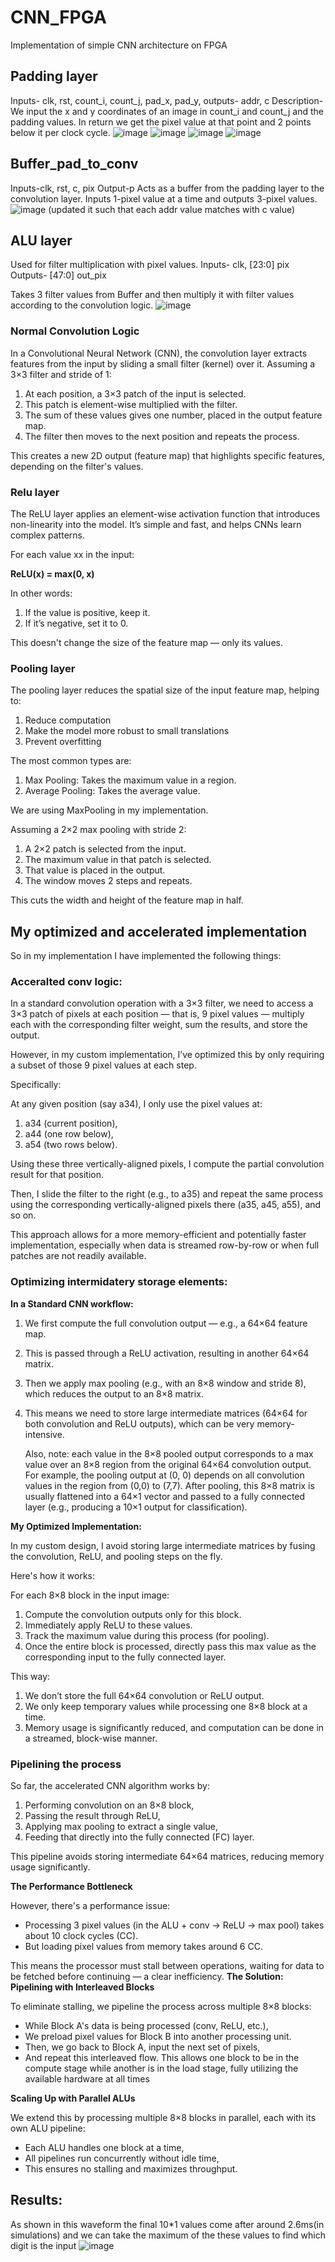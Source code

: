 # CNN_FPGA
Implementation of simple CNN architecture on FPGA

## Padding layer

Inputs- clk, rst, count_i, count_j, pad_x, pad_y,
outputs- addr, c
Description- We input the x and y coordinates of an image in count_i and count_j and the padding values. In return we get the pixel value at that point and 2 points below it per clock cycle. 
![image](https://github.com/user-attachments/assets/8bccfbbd-d851-4987-a094-98bd06839569)
![image](https://github.com/user-attachments/assets/ecba0ba8-2e68-4364-85ce-1c2d96f7b840)
![image](https://github.com/user-attachments/assets/6e941870-2a4f-4d56-863f-b1f50b501ffb)
![image](https://github.com/user-attachments/assets/894830fc-fe63-46ff-9299-3c0f471a011a)

## Buffer_pad_to_conv 

Inputs-clk, rst, c, pix
Output-p 
Acts as a buffer from the padding layer to  the convolution layer. Inputs 1-pixel value at a time and outputs 3-pixel values. 
![image](https://github.com/user-attachments/assets/3cf5292c-fc4f-47e1-9323-89319afe813e)
(updated it such that each addr value matches with c value)

## ALU layer

Used for filter multiplication with pixel values.
Inputs- clk, [23:0] pix
Outputs- [47:0] out_pix

Takes 3 filter values from Buffer and then multiply it with filter values according to the convolution logic.
![image](https://github.com/user-attachments/assets/ae6e37d8-9cea-4368-8650-7f4f0412829c)

### Normal Convolution Logic
In a Convolutional Neural Network (CNN), the convolution layer extracts features from the input by sliding a small filter (kernel) over it.
Assuming a 3×3 filter and stride of 1:
1. At each position, a 3×3 patch of the input is selected.
2. This patch is element-wise multiplied with the filter.
3. The sum of these values gives one number, placed in the output feature map.
4. The filter then moves to the next position and repeats the process.
    
This creates a new 2D output (feature map) that highlights specific features, depending on the filter's values.

### Relu layer
The ReLU layer applies an element-wise activation function that introduces non-linearity into the model. It’s simple and fast, and helps CNNs learn complex patterns.

For each value xx in the input:

**ReLU(x) = max(0, x)**

In other words:
1. If the value is positive, keep it.
2. If it’s negative, set it to 0.

This doesn't change the size of the feature map — only its values.

### Pooling layer
The pooling layer reduces the spatial size of the input feature map, helping to:

1. Reduce computation
2. Make the model more robust to small translations
3. Prevent overfitting

The most common types are:

1. Max Pooling: Takes the maximum value in a region.
2. Average Pooling: Takes the average value.
    
We are using MaxPooling in my implementation.

Assuming a 2×2 max pooling with stride 2:

1. A 2×2 patch is selected from the input.
2. The maximum value in that patch is selected.
3. That value is placed in the output.
4. The window moves 2 steps and repeats.

This cuts the width and height of the feature map in half.


## My optimized and accelerated implementation

So in my implementation I have implemented the following things:
### Acceralted conv logic:

In a standard convolution operation with a 3×3 filter, we need to access a 3×3 patch of pixels at each position — that is, 9 pixel values — multiply each with the corresponding filter weight, sum the results, and store the output.

However, in my custom implementation, I’ve optimized this by only requiring a subset of those 9 pixel values at each step.

Specifically:

At any given position (say a34), I only use the pixel values at:

1. a34 (current position),
2. a44 (one row below),
3. a54 (two rows below).

Using these three vertically-aligned pixels, I compute the partial convolution result for that position.

Then, I slide the filter to the right (e.g., to a35) and repeat the same process using the corresponding vertically-aligned pixels there (a35, a45, a55), and so on.

This approach allows for a more memory-efficient and potentially faster implementation, especially when data is streamed row-by-row or when full patches are not readily available.

### Optimizing intermidatery storage elements:

**In a Standard CNN workflow:**
1. We first compute the full convolution output — e.g., a 64×64 feature map.
2. This is passed through a ReLU activation, resulting in another 64×64 matrix.
3. Then we apply max pooling (e.g., with an 8×8 window and stride 8), which reduces the output to an 8×8 matrix.
4. This means we need to store large intermediate matrices (64×64 for both convolution and ReLU outputs), which can be very memory-intensive.
   
    Also, note: each value in the 8×8 pooled output corresponds to a max value over an 8×8 region from the original 64×64 convolution output.
    For example, the pooling output at (0, 0) depends on all convolution values in the region from (0,0) to (7,7).
After pooling, this 8×8 matrix is usually flattened into a 64×1 vector and passed to a fully connected layer (e.g., producing a 10×1 output for classification).

**My Optimized Implementation:**

In my custom design, I avoid storing large intermediate matrices by fusing the convolution, ReLU, and pooling steps on the fly.

Here's how it works:

For each 8×8 block in the input image:
1. Compute the convolution outputs only for this block.
2. Immediately apply ReLU to these values.
3. Track the maximum value during this process (for pooling).
4. Once the entire block is processed, directly pass this max value as the corresponding input to the fully connected layer.

This way:
1. We don’t store the full 64×64 convolution or ReLU output.
2. We only keep temporary values while processing one 8×8 block at a time.
3. Memory usage is significantly reduced, and computation can be done in a streamed, block-wise manner.


### Pipelining the process
So far, the accelerated CNN algorithm works by:
1. Performing convolution on an 8×8 block,
2. Passing the result through ReLU,
3. Applying max pooling to extract a single value,
4. Feeding that directly into the fully connected (FC) layer.

This pipeline avoids storing intermediate 64×64 matrices, reducing memory usage significantly.

**The Performance Bottleneck**

However, there's a performance issue:
- Processing 3 pixel values (in the ALU + conv → ReLU → max pool) takes about 10 clock cycles (CC).
- But loading pixel values from memory takes around 6 CC.
  
This means the processor must stall between operations, waiting for data to be fetched before continuing — a clear inefficiency.
**The Solution: Pipelining with Interleaved Blocks**

To eliminate stalling, we pipeline the process across multiple 8×8 blocks:
- While Block A's data is being processed (conv, ReLU, etc.),
- We preload pixel values for Block B into another processing unit.
- Then, we go back to Block A, input the next set of pixels,
- And repeat this interleaved flow.
This allows one block to be in the compute stage while another is in the load stage, fully utilizing the available hardware at all times

**Scaling Up with Parallel ALUs**

We extend this by processing multiple 8×8 blocks in parallel, each with its own ALU pipeline:
- Each ALU handles one block at a time,
- All pipelines run concurrently without idle time,
- This ensures no stalling and maximizes throughput.

## Results:
As shown in this waveform the final 10*1 values come after around 2.6ms(in simulations) and we can take the maximum of the these values to find which digit is the input
![image](https://github.com/user-attachments/assets/6e930ff1-c410-464c-b6fc-f363ef2970f6)


